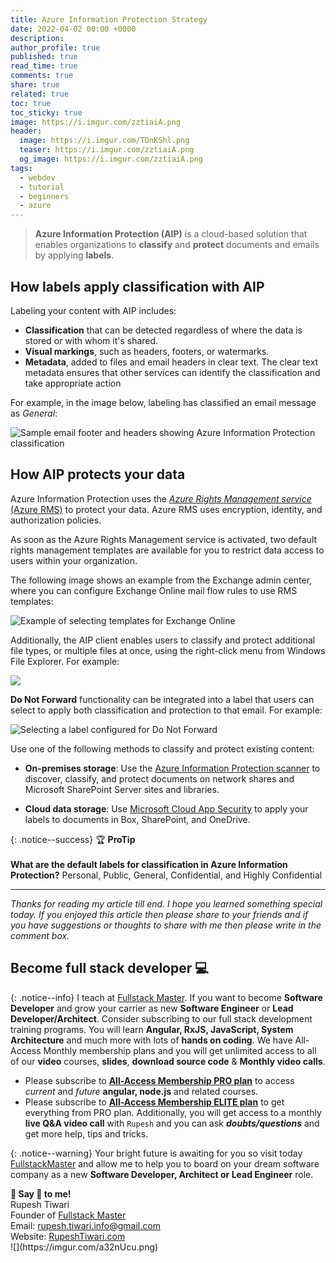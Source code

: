 ```yaml
---
title: Azure Information Protection Strategy
date: 2022-04-02 00:00 +0000
description:
author_profile: true
published: true
read_time: true
comments: true
share: true
related: true
toc: true
toc_sticky: true
image: https://i.imgur.com/zztiaiA.png
header:
  image: https://i.imgur.com/TDnKShl.png
  teaser: https://i.imgur.com/zztiaiA.png
  og_image: https://i.imgur.com/zztiaiA.png
tags:
  - webdev
  - tutorial
  - beginners
  - azure
---
```


> **Azure Information Protection (AIP)** is a cloud-based solution that enables organizations to **classify** and **protect** documents and emails by applying **labels**.

## How labels apply classification with AIP

Labeling your content with AIP includes:

- **Classification** that can be detected regardless of where the data is stored or with whom it's shared.
- **Visual markings**, such as headers, footers, or watermarks.
- **Metadata**, added to files and email headers in clear text. The clear text metadata ensures that other services can identify the classification and take appropriate action

For example, in the image below, labeling has classified an email message as _General_:

![Sample email footer and headers showing Azure Information Protection classification](https://docs.microsoft.com/en-us/azure/information-protection/media/example-email-footerv2.png)

## How AIP protects your data

Azure Information Protection uses the [_Azure Rights Management service_ (Azure RMS)](https://docs.microsoft.com/en-us/azure/information-protection/what-is-azure-rms) to protect your data. Azure RMS uses encryption, identity, and authorization policies.

As soon as the Azure Rights Management service is activated, two default rights management templates are available for you to restrict data access to users within your organization.

The following image shows an example from the Exchange admin center, where you can configure Exchange Online mail flow rules to use RMS templates:

![Example of selecting templates for Exchange Online](https://docs.microsoft.com/en-us/azure/information-protection/media/templates-exchangeonline-callouts.png)

Additionally, the AIP client enables users to classify and protect additional file types, or multiple files at once, using the right-click menu from Windows File Explorer. For example:

![](https://i.imgur.com/8EUqnl7.png)

**Do Not Forward** functionality can be integrated into a label that users can select to apply both classification and protection to that email. For example:

![Selecting a label configured for Do Not Forward](https://docs.microsoft.com/en-us/azure/information-protection/media/recipients-only-label2.png)

Use one of the following methods to classify and protect existing content:

- **On-premises storage**: Use the [Azure Information Protection scanner](https://docs.microsoft.com/en-us/azure/information-protection/deploy-aip-scanner) to discover, classify, and protect documents on network shares and Microsoft SharePoint Server sites and libraries.

- **Cloud data storage**: Use [Microsoft Cloud App Security](https://docs.microsoft.com/en-us/cloud-app-security/azip-integration) to apply your labels to documents in Box, SharePoint, and OneDrive.

{: .notice--success}
🏆 **ProTip** \
\
**What are the default labels for classification in Azure Information Protection?**
Personal, Public, General, Confidential, and Highly Confidential

---

_Thanks for reading my article till end. I hope you learned something special today. If you enjoyed this article then please share to your friends and if you have suggestions or thoughts to share with me then please write in the comment box._

## Become full stack developer 💻

{: .notice--info}
I teach at [Fullstack Master](https://www.fullstackmaster.net). If you want to become **Software Developer** and grow your carrier as new **Software Engineer** or **Lead Developer/Architect**. Consider subscribing to our full stack development training programs. You will learn **Angular, RxJS, JavaScript, System Architecture** and much more with lots of **hands on coding**. We have All-Access Monthly membership plans and you will get unlimited access to all of our **video** courses, **slides**, **download source code** & **Monthly video calls**.

- Please subscribe to **[All-Access Membership PRO plan](https://www.fullstackmaster.net/pro)** to access _current_ and _future_ **angular, node.js** and related courses.
- Please subscribe to **[All-Access Membership ELITE plan](https://www.fullstackmaster.net/elite)** to get everything from PRO plan. Additionally, you will get access to a monthly **live Q&A video call** with `Rupesh` and you can ask **_doubts/questions_** and get more help, tips and tricks.

{: .notice--warning}
Your bright future is awaiting for you so visit today [FullstackMaster](www.fullstackmaster.net) and allow me to help you to board on your dream software company as a new **Software Developer, Architect or Lead Engineer** role.

<div class="notice--success">
<strong>💖 Say 👋 to me!</strong>
<br>Rupesh Tiwari
<br>Founder of <a href="https://www.fullstackmaster.net">Fullstack Master </a>
<br>Email: <a href="mailto:rupesh.tiwari.info@gmail.com?subject=Hi">rupesh.tiwari.info@gmail.com</a>
<br>Website: <a href="https://www.rupeshtiwari.com">RupeshTiwari.com </a>
</div>
![](https://imgur.com/a32nUcu.png)
